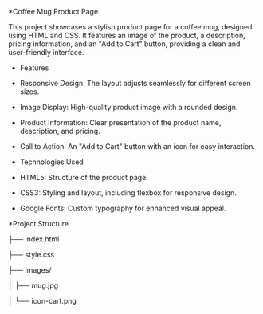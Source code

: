 *Coffee Mug Product Page

This project showcases a stylish product page for a coffee mug, designed using HTML and CSS. It features an image of the product, a description, pricing information, and an "Add to Cart" button, providing a clean and user-friendly interface.

* Features
  
- Responsive Design: The layout adjusts seamlessly for different screen sizes.

- Image Display: High-quality product image with a rounded design.

- Product Information: Clear presentation of the product name, description, and pricing.

- Call to Action: An "Add to Cart" button with an icon for easy interaction.

* Technologies Used

- HTML5: Structure of the product page.

- CSS3: Styling and layout, including flexbox for responsive design.

- Google Fonts: Custom typography for enhanced visual appeal.

*Project Structure

├── index.html

├── style.css

├── images/

│   ├── mug.jpg

│   └── icon-cart.png

